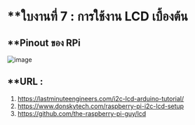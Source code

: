 # **ใบงานที่ 7 : การใช้งาน LCD เบื้องต้น  

## **Pinout ของ RPi
![image](https://www.raspberrypi.com/documentation/computers/images/GPIO-Pinout-Diagram-2.png)

## **URL :
1. https://lastminuteengineers.com/i2c-lcd-arduino-tutorial/
2. https://www.donskytech.com/raspberry-pi-i2c-lcd-setup
3. https://github.com/the-raspberry-pi-guy/lcd 
